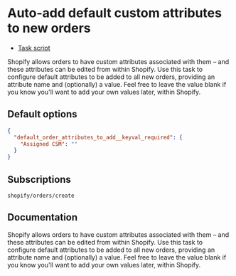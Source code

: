 # Auto-add default custom attributes to new orders

* [Task script](./script.liquid)

Shopify allows orders to have custom attributes associated with them – and these attributes can be edited from within Shopify. Use this task to configure default attributes to be added to all new orders, providing an attribute name and (optionally) a value. Feel free to leave the value blank if you know you'll want to add your own values later, within Shopify.

## Default options

```json
{
  "default_order_attributes_to_add__keyval_required": {
    "Assigned CSM": ""
  }
}
```

## Subscriptions

```liquid
shopify/orders/create
```

## Documentation

Shopify allows orders to have custom attributes associated with them – and these attributes can be edited from within Shopify. Use this task to configure default attributes to be added to all new orders, providing an attribute name and (optionally) a value. Feel free to leave the value blank if you know you'll want to add your own values later, within Shopify.